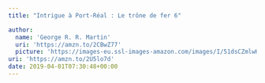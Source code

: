 ```yaml
---
title: "Intrigue à Port-Réal : Le trône de fer 6"

author:
  name: 'George R. R. Martin'
  uri: 'https://amzn.to/2CBwZ77'
  picture: 'https://images-eu.ssl-images-amazon.com/images/I/51dsCZmlwHL._AA300_.jpg'
uri: 'https://amzn.to/2U5lo7d'
date: 2019-04-01T07:30:48+00:00
---
```

